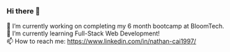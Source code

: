 ### Hi there 👋
🔭 I’m currently working on completing my 6 month bootcamp at BloomTech.
<br>
🌱 I’m currently learning Full-Stack Web Development!
<br>
📫 How to reach me: https://www.linkedin.com/in/nathan-cai1997/

<!--
**wenjuncai97/wenjuncai97** is a ✨ _special_ ✨ repository because its `README.md` (this file) appears on your GitHub profile.

Here are some ideas to get you started:

- 
- 
- 👯 I’m looking to collaborate on ...
- 🤔 I’m looking for help with ...
- 💬 Ask me about ...
- 
- 😄 Pronouns: ...
- ⚡ Fun fact: ...
-->

